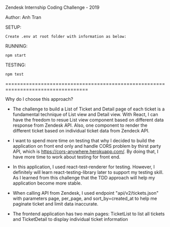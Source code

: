 Zendesk Internship Coding Challenge - 2019

Author: Anh Tran

SETUP:

    Create .env at root folder with information as below:

RUNNING:

    npm start


TESTING:

    npm test

==================================================================================

Why do I choose this approach?

- The challenge to build a List of Ticket and Detail page of each ticket is a fundamental technique of List view and Detail view. With React, I can have the freedom to resue List view component based on different data response from Zendesk API. Also, one component to render the different ticket based on individual ticket data from Zendeck API.

- I want to spend more time on testing that why I decided to build the application on front end only and handle CORS problem by thirst party API, which is https://cors-anywhere.herokuapp.com/. By doing that, I have more time to work  about testing for front end.

- In this application, I used react-test-renderer for testing. However, I definitely will learn react-testing-library later to support my testing skill. As I learned from this challenge that the TDD approach will help my application become more stable.

- When calling API from Zendesk, I used endpoint "api/v2/tickets.json" with parameters page, per_page, and sort_by=created_at to help me paginate ticket and limit data inaccurate.

- The frontend application has two main pages: TicketList to list all tickets and TicketDetail to display individual ticket information